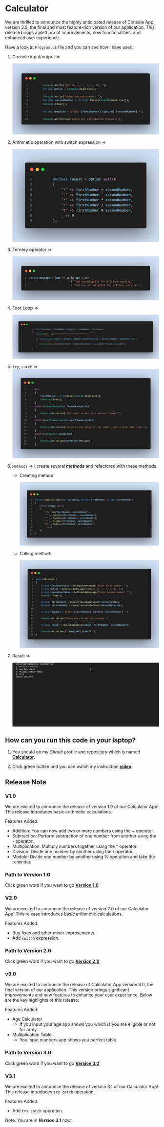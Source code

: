 # Calculator

We are thrilled to announce the highly anticipated release of Console App version 3.0, the final and most feature-rich version of our application. This release brings a plethora of improvements, new functionalities, and enhanced user experience.

Have a look at `Program.cs` file and you can see how I have used:

1. Console input/output =>

    ![image](./Assets/console.png)

2. Arithmetic operation with switch expression =>

    ![image](./Assets/arithmetic.png)

3. Ternery operator =>

    ![image](./Assets/ternery.png)

4. Foor Loop =>

    ![image](./Assets/loop.png)

5. `try`, `catch` =>
    ![image](./Assets/try.png)

6. `Methods` => I create several **_methods_** and refactored with these methods.

    * Creating method:

        ![image](./Assets/method1.png)

    * Calling method:

        ![image](./Assets/method2.png)

7. Result =>

    ![gif](./Assets/Animation-1.gif)


    

## How can you run this code in your laptop?


1. You should go my *Github* profile and repository which is named **[Calculator](https://github.com/JohnnySenior/Calculator)**.

2. Click green butten and you can watch my instruction **[video](https://www.loom.com/share/9cebefe04b8b40f0bb6c48f87f58ad59?sid=fdb619c9-6bf3-4cf8-bb5b-a907855b4625)**.

## Release Note

### V1.0

We are excited to announce the release of version 1.0 of our Calculator App! This release introduces basic arithmetic calculations.

Features Added:

* Addition: You can now add two or more numbers using the + operator.
* Subtraction: Perform subtraction of one number from another using the - operator.
* Multiplication: Multiply numbers together using the * operator.
* Division: Divide one number by another using the / operator.
* Modulo: Divide one number by another using % operation and take the reminder.

### Path to Version 1.0

Click green word if you want to go **[Version 1.0](https://github.com/JohnnySenior/Calculator/tree/releases/v1.0)**

### V2.0

We are excited to announce the release of version 2.0 of our Calculator App! This release introduces basic arithmetic calculations.

Features Added:

* Bug fixes and other minor improvements.
* Add `switch` expression.

### Path to Version 2.0

Click green word if you want to go **[Version 2.0](https://github.com/JohnnySenior/Calculator/tree/releases/v2.0)**


### v3.0

We are excited to announce the release of Calculator App version 3.0, the final version of our application. This version brings significant improvements and new features to enhance your user experience. Below are the key highlights of this release:

Features Added:

* Age Calculator
    * If you input your age app shows you which is you are eligible or not for army.
* Multiplication Table
    * You input numbers app shows you perfect table.

### Path to Version 3.0

Click green word if you want to go **[Version 3.0](https://github.com/JohnnySenior/Calculator/tree/releases/v3.0)**

### V3.1

We are excited to announce the release of version 3.1 of our Calculator App! This release introduces `try catch` operation.

Features Added:

* Add `try catch` operation.

Note: You are in **_Version 3.1_** now.
